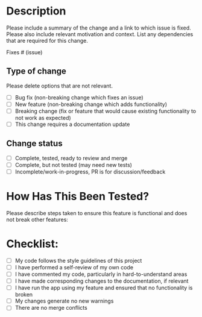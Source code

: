 # Description

Please include a summary of the change and a link to which issue is fixed. Please also include relevant motivation and context. List any dependencies that are required for this change.

Fixes # (issue)

## Type of change

Please delete options that are not relevant.

- [ ] Bug fix (non-breaking change which fixes an issue)
- [ ] New feature (non-breaking change which adds functionality)
- [ ] Breaking change (fix or feature that would cause existing functionality to not work as expected)
- [ ] This change requires a documentation update

## Change status

- [ ] Complete, tested, ready to review and merge
- [ ] Complete, but not tested (may need new tests)
- [ ] Incomplete/work-in-progress, PR is for discussion/feedback

# How Has This Been Tested?

Please describe steps taken to ensure this feature is functional and does not break other features:

# Checklist:

- [ ] My code follows the style guidelines of this project
- [ ] I have performed a self-review of my own code
- [ ] I have commented my code, particularly in hard-to-understand areas
- [ ] I have made corresponding changes to the documentation, if relevant
- [ ] I have run the app using my feature and ensured that no functionality is broken
- [ ] My changes generate no new warnings
- [ ] There are no merge conflicts